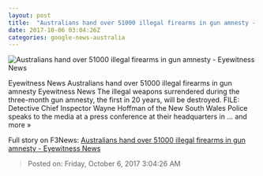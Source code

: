 ```yaml
---
layout: post
title:  "Australians hand over 51000 illegal firearms in gun amnesty - Eyewitness News"
date: 2017-10-06 03:04:26Z
categories: google-news-australia
---
```


![Australians hand over 51000 illegal firearms in gun amnesty - Eyewitness News](http://cdn.primedia.co.za/primedia-broadcasting/image/upload/c_fill,h_437,q_70,w_700/yric9swwhjm66yfahwqg)

Eyewitness News Australians hand over 51000 illegal firearms in gun amnesty Eyewitness News The illegal weapons surrendered during the three-month gun amnesty, the first in 20 years, will be destroyed. FILE: Detective Chief Inspector Wayne Hoffman of the New South Wales Police speaks to the media at a press conference at their headquarters in ... and more »


Full story on F3News: [Australians hand over 51000 illegal firearms in gun amnesty - Eyewitness News](http://www.f3nws.com/n/q2PZaD)

> Posted on: Friday, October 6, 2017 3:04:26 AM
